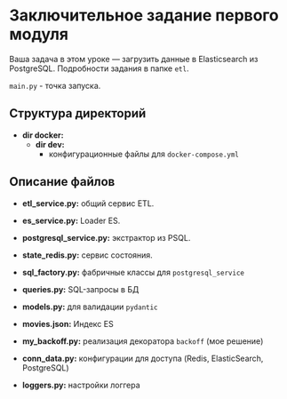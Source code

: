 # Заключительное задание первого модуля

Ваша задача в этом уроке — загрузить данные в Elasticsearch из PostgreSQL. Подробности задания в папке `etl`.

`main.py` - точка запуска.

## Структура директорий

- **dir docker:**
  - **dir dev:**
    - конфигурационные файлы для `docker-compose.yml`

## Описание файлов

- **etl_service.py:** общий сервис ETL.
- **es_service.py:** Loader ES.
- **postgresql_service.py:** экстрактор из PSQL.
- **state_redis.py:** сервис состояния.

- **sql_factory.py:** фабричные классы для `postgresql_service`
- **queries.py:** SQL-запросы в БД

- **models.py:** для валидации `pydantic`
- **movies.json:** Индекс ES
- **my_backoff.py:** реализация декоратора `backoff` (мое решение)
- **conn_data.py:** конфигурации для доступа (Redis, ElasticSearch, PostgreSQL)
- **loggers.py:** настройки логгера
